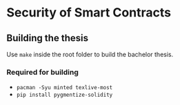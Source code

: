 # Security of Smart Contracts


## Building the thesis
Use `make` inside the root folder to build the bachelor thesis.

### Required for building
* `pacman -Syu minted texlive-most`
* `pip install pygmentize-solidity`

